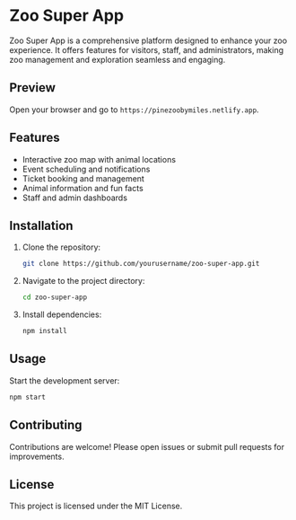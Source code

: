 # Zoo Super App

Zoo Super App is a comprehensive platform designed to enhance your zoo experience. It offers features for visitors, staff, and administrators, making zoo management and exploration seamless and engaging.

## Preview
Open your browser and go to `https://pinezoobymiles.netlify.app`.

## Features

- Interactive zoo map with animal locations
- Event scheduling and notifications
- Ticket booking and management
- Animal information and fun facts
- Staff and admin dashboards

## Installation

1. Clone the repository:
    ```bash
    git clone https://github.com/yourusername/zoo-super-app.git
    ```
2. Navigate to the project directory:
    ```bash
    cd zoo-super-app
    ```
3. Install dependencies:
    ```bash
    npm install
    ```

## Usage

Start the development server:
```bash
npm start
```


## Contributing

Contributions are welcome! Please open issues or submit pull requests for improvements.

## License

This project is licensed under the MIT License.